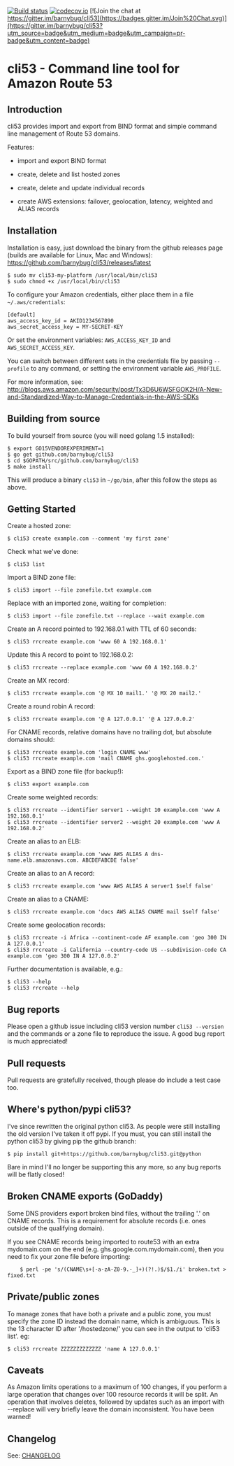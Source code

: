 [![Build status](https://secure.travis-ci.org/barnybug/cli53.png?branch=master)](https://secure.travis-ci.org/barnybug/cli53) [![codecov.io](http://codecov.io/github/barnybug/cli53/coverage.svg?branch=master)](http://codecov.io/github/barnybug/cli53?branch=master)
[![Join the chat at https://gitter.im/barnybug/cli53](https://badges.gitter.im/Join%20Chat.svg)](https://gitter.im/barnybug/cli53?utm_source=badge&utm_medium=badge&utm_campaign=pr-badge&utm_content=badge)

# cli53 - Command line tool for Amazon Route 53

## Introduction

cli53 provides import and export from BIND format and simple command line management of
Route 53 domains.

Features:

- import and export BIND format

- create, delete and list hosted zones

- create, delete and update individual records

- create AWS extensions: failover, geolocation, latency, weighted and ALIAS records

## Installation

Installation is easy, just download the binary from the github releases page (builds are available for Linux, Mac and Windows):
https://github.com/barnybug/cli53/releases/latest

    $ sudo mv cli53-my-platform /usr/local/bin/cli53
    $ sudo chmod +x /usr/local/bin/cli53

To configure your Amazon credentials, either place them in a file `~/.aws/credentials`:

	[default]
	aws_access_key_id = AKID1234567890
	aws_secret_access_key = MY-SECRET-KEY

Or set the environment variables: `AWS_ACCESS_KEY_ID` and `AWS_SECRET_ACCESS_KEY`.

You can switch between different sets in the credentials file by passing
`--profile` to any command, or setting the environment variable `AWS_PROFILE`.

For more information, see: http://blogs.aws.amazon.com/security/post/Tx3D6U6WSFGOK2H/A-New-and-Standardized-Way-to-Manage-Credentials-in-the-AWS-SDKs

## Building from source

To build yourself from source (you will need golang 1.5 installed):

    $ export GO15VENDOREXPERIMENT=1
    $ go get github.com/barnybug/cli53
    $ cd $GOPATH/src/github.com/barnybug/cli53
    $ make install

This will produce a binary `cli53` in `~/go/bin`, after this follow the steps as above.

## Getting Started

Create a hosted zone:

	$ cli53 create example.com --comment 'my first zone'

Check what we've done:

	$ cli53 list

Import a BIND zone file:

	$ cli53 import --file zonefile.txt example.com

Replace with an imported zone, waiting for completion:

	$ cli53 import --file zonefile.txt --replace --wait example.com

Create an A record pointed to 192.168.0.1 with TTL of 60 seconds:

	$ cli53 rrcreate example.com 'www 60 A 192.168.0.1'

Update this A record to point to 192.168.0.2:

	$ cli53 rrcreate --replace example.com 'www 60 A 192.168.0.2'

Create an MX record:

	$ cli53 rrcreate example.com '@ MX 10 mail1.' '@ MX 20 mail2.'

Create a round robin A record:

	$ cli53 rrcreate example.com '@ A 127.0.0.1' '@ A 127.0.0.2'

For CNAME records, relative domains have no trailing dot, but absolute domains should:

	$ cli53 rrcreate example.com 'login CNAME www'
	$ cli53 rrcreate example.com 'mail CNAME ghs.googlehosted.com.'

Export as a BIND zone file (for backup!):

	$ cli53 export example.com

Create some weighted records:

	$ cli53 rrcreate --identifier server1 --weight 10 example.com 'www A 192.168.0.1'
	$ cli53 rrcreate --identifier server2 --weight 20 example.com 'www A 192.168.0.2'

Create an alias to an ELB:

	$ cli53 rrcreate example.com 'www AWS ALIAS A dns-name.elb.amazonaws.com. ABCDEFABCDE false'

Create an alias to an A record:

	$ cli53 rrcreate example.com 'www AWS ALIAS A server1 $self false'

Create an alias to a CNAME:

	$ cli53 rrcreate example.com 'docs AWS ALIAS CNAME mail $self false'

Create some geolocation records:

	$ cli53 rrcreate -i Africa --continent-code AF example.com 'geo 300 IN A 127.0.0.1'
	$ cli53 rrcreate -i California --country-code US --subdivision-code CA example.com 'geo 300 IN A 127.0.0.2'

Further documentation is available, e.g.:

	$ cli53 --help
	$ cli53 rrcreate --help

## Bug reports

Please open a github issue including cli53 version number `cli53 --version`
and the commands or a zone file to reproduce the issue. A good bug report is
much appreciated!

## Pull requests

Pull requests are gratefully received, though please do include a test case
too.

## Where's python/pypi cli53?

I've since rewritten the original python cli53. As people were still
installing the old version I've taken it off pypi. If you must, you can still
install the python cli53 by giving pip the github branch:

	$ pip install git+https://github.com/barnybug/cli53.git@python

Bare in mind I'll no longer be supporting this any more, so any bug reports
will be flatly closed!

## Broken CNAME exports (GoDaddy)

Some DNS providers export broken bind files, without the trailing '.'
on CNAME records. This is a requirement for absolute records
(i.e. ones outside of the qualifying domain).

If you see CNAME records being imported to route53 with an extra
mydomain.com on the end (e.g. ghs.google.com.mydomain.com), then you
need to fix your zone file before importing:

        $ perl -pe 's/(CNAME\s+[-a-zA-Z0-9.-_]+)(?!.)$/$1./i' broken.txt > fixed.txt

## Private/public zones

To manage zones that have both a private and a public zone, you must specify the
zone ID instead the domain name, which is ambiguous. This is the 13 character ID
after '/hostedzone/' you can see in the output to 'cli53 list'. eg:

    $ cli53 rrcreate ZZZZZZZZZZZZZ 'name A 127.0.0.1'

## Caveats

As Amazon limits operations to a maximum of 100 changes, if you
perform a large operation that changes over 100 resource records it
will be split. An operation that involves deletes, followed by updates
such as an import with --replace will very briefly leave the domain
inconsistent. You have been warned!

## Changelog

See: [CHANGELOG](CHANGELOG.md)

